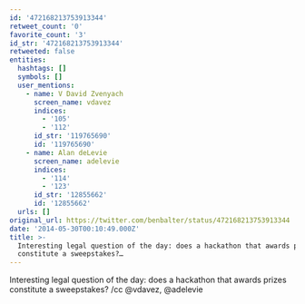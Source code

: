```yaml
---
id: '472168213753913344'
retweet_count: '0'
favorite_count: '3'
id_str: '472168213753913344'
retweeted: false
entities:
  hashtags: []
  symbols: []
  user_mentions:
    - name: V David Zvenyach
      screen_name: vdavez
      indices:
        - '105'
        - '112'
      id_str: '119765690'
      id: '119765690'
    - name: Alan deLevie
      screen_name: adelevie
      indices:
        - '114'
        - '123'
      id_str: '12855662'
      id: '12855662'
  urls: []
original_url: https://twitter.com/benbalter/status/472168213753913344
date: '2014-05-30T00:10:49.000Z'
title: >-
  Interesting legal question of the day: does a hackathon that awards prizes
  constitute a sweepstakes?…
---
```


Interesting legal question of the day: does a hackathon that awards prizes constitute a sweepstakes? /cc @vdavez, @adelevie